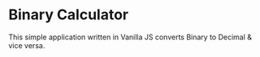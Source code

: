 # Binary Calculator
This simple application written in Vanilla JS converts Binary to Decimal & vice versa.
